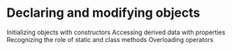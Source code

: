 Declaring and modifying objects
=====================================
Initializing objects with constructors
Accessing derived data with properties
Recognizing the role of static and class methods
Overloading operators
